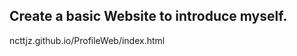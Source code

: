 Create a basic Website to introduce myself.
--------------------------------------
ncttjz.github.io/ProfileWeb/index.html
